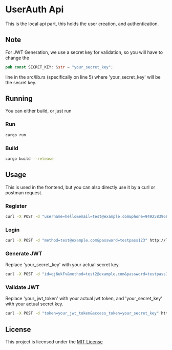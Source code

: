 # UserAuth Api
This is the local api part, this holds the user creation, and authentication.

## Note
For JWT Generation, we use a secret key for validation, so you will have to change the 
```rust
pub const SECRET_KEY: &str = "your_secret_key";
```
line in the src/lib.rs (specifically on line 5) where 'your_secret_key' will be the secret key.

## Running
You can either build, or just run

### Run
```bash
cargo run 
```

### Build
```bash
cargo build --release
```

## Usage
This is used in the frontend, but you can also directly use it by a curl or postman request.

### Register
```bash
curl -X POST -d "username=hello&email=test@example.com&phone=9492583966&password=testpass123" http://localhost:8000/register
```

### Login
```bash
curl -X POST -d "method=test@example.com&password=testpass123" http://localhost:8000/login
```

### Generate JWT
Replace 'your_secret_key' with your actual secret key.
```bash
curl -X POST -d "id=qj6ukFv&method=test2@example.com&password=testpass1234&secret_key=your_secret_key" http://127.0.0.1:8000/generate_jwt
```

### Validate JWT
Replace 'your_jwt_token' with your actual jwt token, and 'your_secret_key' with your actual secret key.
```bash
curl -X POST -d "token=your_jwt_token&access_token=your_secret_key" http://127.0.0.1:8000/verifyjwt
```

## License
This project is licensed under the [MIT License](https://opensource.org/licenses/MIT)